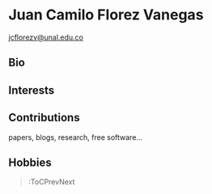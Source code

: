 # Juan Camilo Florez Vanegas

jcflorezv@unal.edu.co

## Bio

## Interests

## Contributions

papers, blogs, research, free software...

## Hobbies

> :ToCPrevNext